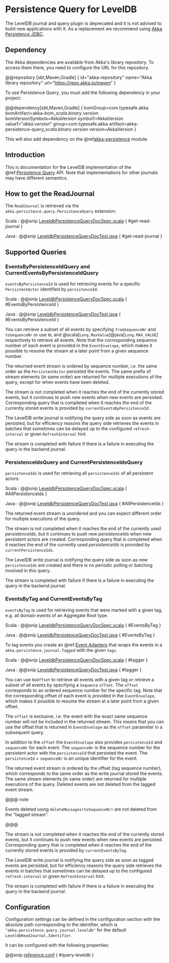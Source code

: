 # Persistence Query for LevelDB

The LevelDB journal and query plugin is deprecated and it is not advised to build new applications with it.
As a replacement we recommend using [Akka Persistence JDBC](https://doc.akka.io/libraries/akka-persistence-jdbc/current/index.html).

## Dependency

The Akka dependencies are available from Akka's library repository. To access them there, you need to configure the URL for this repository.

@@repository [sbt,Maven,Gradle] {
id="akka-repository"
name="Akka library repository"
url="https://repo.akka.io/maven"
}

To use Persistence Query, you must add the following dependency in your project:

@@dependency[sbt,Maven,Gradle] {
  bomGroup=com.typesafe.akka bomArtifact=akka-bom_$scala.binary.version$ bomVersionSymbols=AkkaVersion
  symbol1=AkkaVersion
  value1="$akka.version$"
  group=com.typesafe.akka
  artifact=akka-persistence-query_$scala.binary.version$
  version=AkkaVersion
}

This will also add dependency on the @ref[akka-persistence](persistence.md) module.

## Introduction

This is documentation for the LevelDB implementation of the @ref:[Persistence Query](persistence-query.md) API.
Note that implementations for other journals may have different semantics.

## How to get the ReadJournal

The `ReadJournal` is retrieved via the `akka.persistence.query.PersistenceQuery`
extension:

Scala
:  @@snip [LeveldbPersistenceQueryDocSpec.scala](/akka-docs/src/test/scala/docs/persistence/query/LeveldbPersistenceQueryDocSpec.scala) { #get-read-journal }

Java
:  @@snip [LeveldbPersistenceQueryDocTest.java](/akka-docs/src/test/java/jdocs/persistence/query/LeveldbPersistenceQueryDocTest.java) { #get-read-journal }

## Supported Queries

### EventsByPersistenceIdQuery and CurrentEventsByPersistenceIdQuery

`eventsByPersistenceId` is used for retrieving events for a specific `PersistentActor` 
identified by `persistenceId`.

Scala
:  @@snip [LeveldbPersistenceQueryDocSpec.scala](/akka-docs/src/test/scala/docs/persistence/query/LeveldbPersistenceQueryDocSpec.scala) { #EventsByPersistenceId }

Java
:  @@snip [LeveldbPersistenceQueryDocTest.java](/akka-docs/src/test/java/jdocs/persistence/query/LeveldbPersistenceQueryDocTest.java) { #EventsByPersistenceId }

You can retrieve a subset of all events by specifying `fromSequenceNr` and `toSequenceNr`
or use `0L` and @scala[`Long.MaxValue`]@java[`Long.MAX_VALUE`] respectively to retrieve all events. Note that
the corresponding sequence number of each event is provided in the `EventEnvelope`, 
which makes it possible to resume the stream at a later point from a given sequence number.

The returned event stream is ordered by sequence number, i.e. the same order as the
`PersistentActor` persisted the events. The same prefix of stream elements (in same order)
are returned for multiple executions of the query, except for when events have been deleted.

The stream is not completed when it reaches the end of the currently stored events,
but it continues to push new events when new events are persisted.
Corresponding query that is completed when it reaches the end of the currently
stored events is provided by `currentEventsByPersistenceId`.

The LevelDB write journal is notifying the query side as soon as events are persisted, but for
efficiency reasons the query side retrieves the events in batches that sometimes can
be delayed up to the configured `refresh-interval` or given `RefreshInterval`
hint.

The stream is completed with failure if there is a failure in executing the query in the
backend journal.

### PersistenceIdsQuery and CurrentPersistenceIdsQuery

`persistenceIds` is used for retrieving all `persistenceIds` of all persistent actors.

Scala
:  @@snip [LeveldbPersistenceQueryDocSpec.scala](/akka-docs/src/test/scala/docs/persistence/query/LeveldbPersistenceQueryDocSpec.scala) { #AllPersistenceIds }

Java
:  @@snip [LeveldbPersistenceQueryDocTest.java](/akka-docs/src/test/java/jdocs/persistence/query/LeveldbPersistenceQueryDocTest.java) { #AllPersistenceIds }

The returned event stream is unordered and you can expect different order for multiple
executions of the query.

The stream is not completed when it reaches the end of the currently used *persistenceIds*,
but it continues to push new *persistenceIds* when new persistent actors are created.
Corresponding query that is completed when it reaches the end of the
currently used *persistenceIds* is provided by `currentPersistenceIds`.

The LevelDB write journal is notifying the query side as soon as new `persistenceIds` are
created and there is no periodic polling or batching involved in this query.

The stream is completed with failure if there is a failure in executing the query in the
backend journal.

### EventsByTag and CurrentEventsByTag

`eventsByTag` is used for retrieving events that were marked with a given tag, e.g. 
all domain events of an Aggregate Root type.

Scala
:  @@snip [LeveldbPersistenceQueryDocSpec.scala](/akka-docs/src/test/scala/docs/persistence/query/LeveldbPersistenceQueryDocSpec.scala) { #EventsByTag }

Java
:  @@snip [LeveldbPersistenceQueryDocTest.java](/akka-docs/src/test/java/jdocs/persistence/query/LeveldbPersistenceQueryDocTest.java) { #EventsByTag }

To tag events you create an @ref:[Event Adapters](persistence.md#event-adapters) that wraps the events in a `akka.persistence.journal.Tagged`
with the given `tags`.

Scala
:  @@snip [LeveldbPersistenceQueryDocSpec.scala](/akka-docs/src/test/scala/docs/persistence/query/LeveldbPersistenceQueryDocSpec.scala) { #tagger }

Java
:  @@snip [LeveldbPersistenceQueryDocTest.java](/akka-docs/src/test/java/jdocs/persistence/query/LeveldbPersistenceQueryDocTest.java) { #tagger }

You can use `NoOffset` to retrieve all events with a given tag or retrieve a subset of all
events by specifying a `Sequence` `offset`. The `offset` corresponds to an ordered sequence number for
the specific tag. Note that the corresponding offset of each event is provided in the
`EventEnvelope`, which makes it possible to resume the stream at a later point from a given offset.

The `offset` is exclusive, i.e. the event with the exact same sequence number will not be included
in the returned stream. This means that you can use the offset that is returned in `EventEnvelope`
as the `offset` parameter in a subsequent query.

In addition to the `offset` the `EventEnvelope` also provides `persistenceId` and `sequenceNr`
for each event. The `sequenceNr` is the sequence number for the persistent actor with the
`persistenceId` that persisted the event. The `persistenceId` + `sequenceNr` is an unique
identifier for the event.

The returned event stream is ordered by the offset (tag sequence number), which corresponds
to the same order as the write journal stored the events. The same stream elements (in same order)
are returned for multiple executions of the query. Deleted events are not deleted from the
tagged event stream.

@@@ note

Events deleted using `deleteMessages(toSequenceNr)` are not deleted from the "tagged stream".

@@@

The stream is not completed when it reaches the end of the currently stored events,
but it continues to push new events when new events are persisted.
Corresponding query that is completed when it reaches the end of the currently
stored events is provided by `currentEventsByTag`.

The LevelDB write journal is notifying the query side as soon as tagged events are persisted, but for
efficiency reasons the query side retrieves the events in batches that sometimes can
be delayed up to the configured `refresh-interval` or given `RefreshInterval`
hint.

The stream is completed with failure if there is a failure in executing the query in the
backend journal.

## Configuration

Configuration settings can be defined in the configuration section with the
absolute path corresponding to the identifier, which is `"akka.persistence.query.journal.leveldb"`
for the default `LeveldbReadJournal.Identifier`.

It can be configured with the following properties:

@@snip [reference.conf](/akka-persistence-query/src/main/resources/reference.conf) { #query-leveldb }
